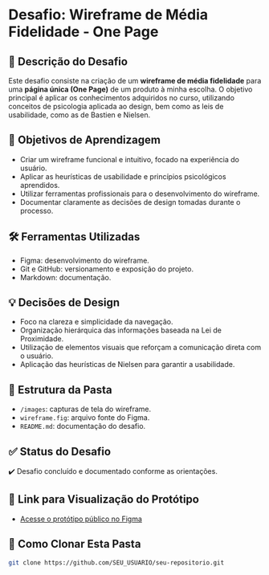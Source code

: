 # Desafio: Wireframe de Média Fidelidade - One Page

## 📝 Descrição do Desafio

Este desafio consiste na criação de um **wireframe de média fidelidade** para uma **página única (One Page)** de um produto à minha escolha. O objetivo principal é aplicar os conhecimentos adquiridos no curso, utilizando conceitos de psicologia aplicada ao design, bem como as leis de usabilidade, como as de Bastien e Nielsen.

## 🎯 Objetivos de Aprendizagem

- Criar um wireframe funcional e intuitivo, focado na experiência do usuário.
- Aplicar as heurísticas de usabilidade e princípios psicológicos aprendidos.
- Utilizar ferramentas profissionais para o desenvolvimento do wireframe.
- Documentar claramente as decisões de design tomadas durante o processo.

## 🛠️ Ferramentas Utilizadas

- Figma: desenvolvimento do wireframe.
- Git e GitHub: versionamento e exposição do projeto.
- Markdown: documentação.

## 💡 Decisões de Design

- Foco na clareza e simplicidade da navegação.
- Organização hierárquica das informações baseada na Lei de Proximidade.
- Utilização de elementos visuais que reforçam a comunicação direta com o usuário.
- Aplicação das heurísticas de Nielsen para garantir a usabilidade.

## 📁 Estrutura da Pasta

- `/images`: capturas de tela do wireframe.
- `wireframe.fig`: arquivo fonte do Figma.
- `README.md`: documentação do desafio.

## ✅ Status do Desafio

✔️ Desafio concluído e documentado conforme as orientações.

## 🔗 Link para Visualização do Protótipo

- [Acesse o protótipo público no Figma](https://www.figma.com/design/zCEF8o6vsU72ibNLxZgtgF/wireframe-dio-challenge?node-id=1-2&t=mWtk4dvrnEdssKh9-0)  

## 🚀 Como Clonar Esta Pasta

```bash
git clone https://github.com/SEU_USUARIO/seu-repositorio.git
